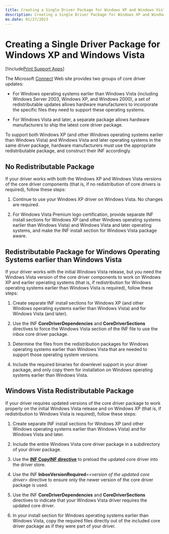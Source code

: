```yaml
---
title: Creating a Single Driver Package for Windows XP and Windows Vista
description: Creating a Single Driver Package for Windows XP and Windows Vista
ms.date: 01/27/2023
---
```


# Creating a Single Driver Package for Windows XP and Windows Vista

[!include[Print Support Apps](../includes/print-support-apps.md)]

The Microsoft [Connect](/collaborate/connect-redirect) Web site provides two groups of core driver updates:

- For Windows operating systems earlier than Windows Vista (including Windows Server 2003, Windows XP, and Windows 2000), a set of redistributable updates allows hardware manufacturers to incorporate the specific files they need to support these operating systems.

- For Windows Vista and later, a separate package allows hardware manufacturers to ship the latest core driver package.

To support both Windows XP (and other Windows operating systems earlier than Windows Vista) and Windows Vista and later operating systems in the same driver package, hardware manufacturers must use the appropriate redistributable package, and construct their INF accordingly.

## No Redistributable Package

If your driver works with both the Windows XP and Windows Vista versions of the core driver components (that is, if no redistribution of core drivers is required), follow these steps:

1. Continue to use your Windows XP driver on Windows Vista. No changes are required.

2. For Windows Vista Premium logo certification, provide separate INF install sections for Windows XP (and other Windows operating systems earlier than Windows Vista) and Windows Vista and later operating systems, and make the INF install section for Windows Vista package aware.

## Redistributable Package for Windows Operating Systems earlier than Windows Vista

If your driver works with the initial Windows Vista release, but you need the Windows Vista version of the core driver components to work on Windows XP and earlier operating systems (that is, if redistribution for Windows operating systems earlier than Windows Vista is required), follow these steps:

1. Create separate INF install sections for Windows XP (and other Windows operating systems earlier than Windows Vista) and for Windows Vista (and later).

2. Use the INF **CoreDriverDependencies** and **CoreDriverSections** directives to force the Windows Vista section of the INF file to use the inbox core driver package.

3. Determine the files from the redistribution packages for Windows operating systems earlier than Windows Vista that are needed to support those operating system versions.

4. Include the required binaries for downlevel support in your driver package, and only copy them for installation on Windows operating systems earlier than Windows Vista.

## Windows Vista Redistributable Package

If your driver requires updated versions of the core driver package to work properly on the initial Windows Vista release and on Windows XP (that is, if redistribution to Windows Vista is required), follow these steps:

1. Create separate INF install sections for Windows XP (and other Windows operating systems earlier than Windows Vista) and for Windows Vista and later.

2. Include the entire Windows Vista core driver package in a subdirectory of your driver package.

3. Use the [**INF CopyINF directive**](../install/inf-copyinf-directive.md) to preload the updated core driver into the driver store.

4. Use the INF **InboxVersionRequired**=*&lt;version of the updated core driver&gt;* directive to ensure only the newer version of the core driver package is used.

5. Use the INF **CoreDriverDependencies** and **CoreDriverSections** directives to indicate that your Windows Vista driver requires the updated core driver.

6. In your install section for Windows operating systems earlier than Windows Vista, copy the required files directly out of the included core driver package as if they were part of your driver.

